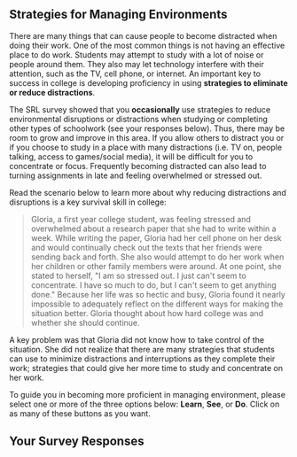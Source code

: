 ## Strategies for Managing Environments

There are many things that can cause people to become distracted when doing their work. One of the most common things is not having an effective place to do work. Students may attempt to study with a lot of noise or people around them. They also may let technology interfere with their attention, such as the TV, cell phone, or internet. An important key to success in college is developing proficiency in using **strategies to eliminate or reduce distractions**.

The SRL survey showed that you **occasionally** use strategies to reduce environmental disruptions or distractions when studying or completing other types of schoolwork (see your responses below). Thus, there may be room to grow and improve in this area. If you allow others to distract you or if you choose to study in a place with many distractions (i.e. TV on, people talking, access to games/social media), it will be difficult for you to concentrate or focus. Frequently becoming distracted can also lead to turning assignments in late and feeling overwhelmed or stressed out. 

Read the scenario below to learn more about why reducing distractions and disruptions is a key survival skill in college:

> Gloria, a first year college student, was feeling stressed and overwhelmed about a research paper that she had to write within a week. While writing the paper, Gloria had her cell phone on her desk and would continually check out the texts that her friends were sending back and forth. She also would attempt to do her work when her children or other family members were around. At one point, she stated to herself, "I am so stressed out. I just can't seem to concentrate. I have so much to do, but I can't seem to get anything done." Because her life was so hectic and busy, Gloria found it nearly impossible to adequately reflect on the different ways for making the situation better. Gloria thought about how hard college was and whether she should continue. 

A key problem was that Gloria did not know how to take control of the situation. She did not realize that there are many strategies that students can use to minimize distractions and interruptions as they complete their work; strategies that could give her more time to study and concentrate on her work.

To guide you in becoming more proficient in managing environment, please select one or more of the three options below: **Learn**, **See**, or **Do**. Click on as many of these buttons as you want. 

## Your Survey Responses
